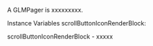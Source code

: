 A GLMPager is xxxxxxxxx.Instance Variables	scrollButtonIconRenderBlock:		<Object>scrollButtonIconRenderBlock	- xxxxx